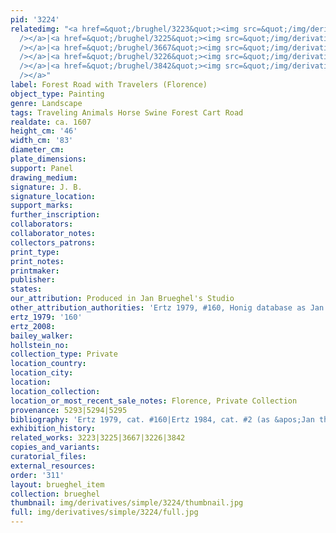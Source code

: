 ```yaml
---
pid: '3224'
relatedimg: "<a href=&quot;/brughel/3223&quot;><img src=&quot;/img/derivatives/simple/3223/thumbnail.jpg&quot;
  /></a>|<a href=&quot;/brughel/3225&quot;><img src=&quot;/img/derivatives/simple/3225/thumbnail.jpg&quot;
  /></a>|<a href=&quot;/brughel/3667&quot;><img src=&quot;/img/derivatives/simple/3667/thumbnail.jpg&quot;
  /></a>|<a href=&quot;/brughel/3226&quot;><img src=&quot;/img/derivatives/simple/3226/thumbnail.jpg&quot;
  /></a>|<a href=&quot;/brughel/3842&quot;><img src=&quot;/img/derivatives/simple/3842/thumbnail.jpg&quot;
  /></a>"
label: Forest Road with Travelers (Florence)
object_type: Painting
genre: Landscape
tags: Traveling Animals Horse Swine Forest Cart Road
realdate: ca. 1607
height_cm: '46'
width_cm: '83'
diameter_cm: 
plate_dimensions: 
support: Panel
drawing_medium: 
signature: J. B.
signature_location: 
support_marks: 
further_inscription: 
collaborators: 
collaborator_notes: 
collectors_patrons: 
print_type: 
print_notes: 
printmaker: 
publisher: 
states: 
our_attribution: Produced in Jan Brueghel's Studio
other_attribution_authorities: 'Ertz 1979, #160, Honig database as Jan and studio'
ertz_1979: '160'
ertz_2008: 
bailey_walker: 
hollstein_no: 
collection_type: Private
location_country: 
location_city: 
location: 
location_collection: 
location_or_most_recent_sale_notes: Florence, Private Collection
provenance: 5293|5294|5295
bibliography: 'Ertz 1979, cat. #160|Ertz 1984, cat. #2 (as &apos;Jan the Younger&apos;)'
exhibition_history: 
related_works: 3223|3225|3667|3226|3842
copies_and_variants: 
curatorial_files: 
external_resources: 
order: '311'
layout: brueghel_item
collection: brueghel
thumbnail: img/derivatives/simple/3224/thumbnail.jpg
full: img/derivatives/simple/3224/full.jpg
---
```

